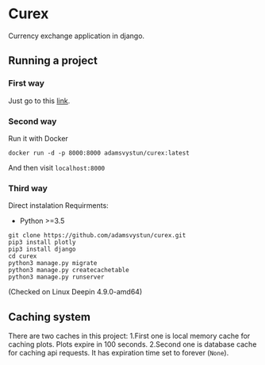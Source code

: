# Curex

Currency exchange application in django.

## Running a project

### First way

Just go to this [link](http://curex.svit.net).

### Second way

Run it with Docker

```
docker run -d -p 8000:8000 adamsvystun/curex:latest
```
And then visit `localhost:8000`

### Third way

Direct instalation
Requirments:
* Python >=3.5

```
git clone https://github.com/adamsvystun/curex.git
pip3 install plotly
pip3 install django
cd curex
python3 manage.py migrate
python3 manage.py createcachetable
python3 manage.py runserver
```

(Checked on Linux Deepin 4.9.0-amd64)

## Caching system

There are two caches in this project:
1.First one is local memory cache for caching plots. Plots expire in 100 seconds.
2.Second one is database cache for caching api requests. It has expiration time set to forever (`None`).
